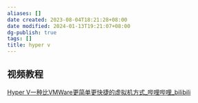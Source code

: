```yaml
---
aliases: []
date created: 2023-08-04T18:21:28+08:00
date modified: 2024-01-13T19:21:07+08:00
dg-publish: true
tags: []
title: hyper v
---
```


## 视频教程
[Hyper V一种比VMWare更简单更快捷的虚拟机方式\_哔哩哔哩\_bilibili](https://www.bilibili.com/video/BV12h4y1V7pi/?spm_id_from=333.337.search-card.all.click)